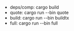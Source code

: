 - deps/comp: cargo build
- quote: cargo run --bin quote
- build: cargo run --bin buildtx
- full: cargo run --bin full